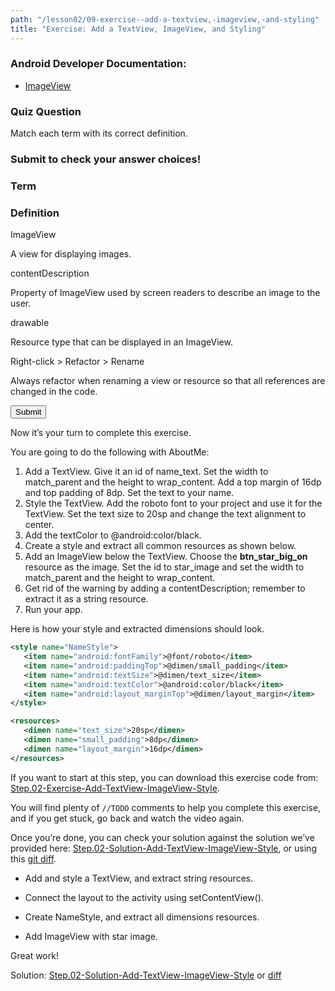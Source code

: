 ```yaml
---
path: "/lesson02/09-exercise--add-a-textview,-imageview,-and-styling"
title: "Exercise: Add a TextView, ImageView, and Styling"
---
```

<youtube id="JRiiAWYyVwQ"></youtube>

<h3 id="android-developer-documentation-">Android Developer Documentation:</h3>
<ul>
<li><a target="_blank" href="https://developer.android.com/reference/android/widget/ImageView">ImageView</a></li>
</ul>

<h3>Quiz Question</h3>
<p>Match each term with its correct definition.</p>
<h3>Submit to check your answer choices!</h3>
<h3>Term</h3>   <h3>Definition</h3>
<p>ImageView</p>    <p>A view for displaying images.</p>
<p>contentDescription</p>   <p>Property of ImageView used by screen readers to describe an image to the user.</p>
<p>drawable</p> <p>Resource type that can be displayed in an ImageView.</p>
<p>Right-click &gt; Refactor &gt; Rename</p>    <p>Always refactor when renaming a view or resource so that all references are changed in the code.</p>
<button>Submit</button>

<p>Now it’s your turn to complete this exercise.</p>
<p>You are going to do the following with AboutMe:</p>
<ol>
<li>Add a TextView. Give it an id of name_text. Set the width to match_parent and the height to wrap_content.  Add a top margin of 16dp and top padding of 8dp. Set the text to your name.</li>
<li>Style the TextView. Add the roboto font to your project and use it for the TextView. Set the text size to 20sp and change the text alignment to center.</li>
<li>Add the textColor to @android:color/black. </li>
<li>Create a style and extract all common resources as shown below.</li>
<li>Add an ImageView below the TextView. Choose the <strong>btn_star_big_on</strong> resource as the image. Set the id to star_image and set the width to match_parent and the height to wrap_content.</li>
<li>Get rid of the warning by adding a contentDescription; remember to extract it as a string resource.</li>
<li>Run your app.</li>
</ol>
<p>Here is how your style and extracted dimensions should look.</p>

```xml
<style name="NameStyle">
   <item name="android:fontFamily">@font/roboto</item>
   <item name="android:paddingTop">@dimen/small_padding</item>
   <item name="android:textSize">@dimen/text_size</item>
   <item name="android:textColor">@android:color/black</item>
   <item name="android:layout_marginTop">@dimen/layout_margin</item>
</style>
```

```xml
<resources>
   <dimen name="text_size">20sp</dimen>
   <dimen name="small_padding">8dp</dimen>
   <dimen name="layout_margin">16dp</dimen>
</resources>
```

<p>If you want to start at this step, you can download this exercise code from: <a target="_blank" href="https://github.com/udacity/andfun-kotlin-about-me/archive/Step.02-Exercise-Add-TextView-ImageView-Style.zip">Step.02-Exercise-Add-TextView-ImageView-Style</a>.</p>
<p>You will find plenty of <code>//TODO</code> comments to help you complete this exercise, and if you get stuck, go back and watch the video again.</p>
<p>Once you’re done, you can check your solution against the solution we’ve provided here: <a target="_blank" href="https://github.com/udacity/andfun-kotlin-about-me/tree/Step.02-Solution-Add-TextView-ImageView-Style">Step.02-Solution-Add-TextView-ImageView-Style</a>, or using this <a target="_blank" href="https://github.com/udacity/andfun-kotlin-about-me/compare/Step.02-Exercise-Add-TextView-ImageView-Style...Step.02-Solution-Add-TextView-ImageView-Style">git diff</a>.</p>

<text-box variant='learningObjectives' name='Check the steps below as you implement them to complete this exercise.'>

- Add and style a TextView, and extract string resources.

- Connect the layout to the activity using setContentView().

- Create NameStyle, and extract all dimensions resources.

- Add ImageView with star image.

</text-box>

<p>Great work!</p>
<p>Solution: <a target="_blank" href="https://github.com/udacity/andfun-kotlin-about-me/tree/Step.02-Solution-Add-TextView-ImageView-Style">Step.02-Solution-Add-TextView-ImageView-Style</a> or <a target="_blank" href="https://github.com/udacity/andfun-kotlin-about-me/compare/Step.02-Exercise-Add-TextView-ImageView-Style...Step.02-Solution-Add-TextView-ImageView-Style">diff</a></p>
